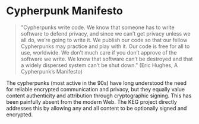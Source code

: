 # Cypherpunk Manifesto

> "Cypherpunks write code. We know that someone has to write software to
> defend privacy, and since we can’t get privacy unless we all do, we’re
> going to write it. We publish our code so that our fellow Cypherpunks
> may practice and play with it. Our code is free for all to use,
> worldwide. We don’t much care if you don’t approve of the software we
> write. We know that software can’t be destroyed and that a widely
> dispersed system can’t be shut down." (Eric Hughes, A Cypherpunk’s
> Manifesto)

The cypherpunks (most active in the 90s) have long understood the need
for reliable encrypted communication and privacy, but they equally value
content authenticity and attribution through cryptographic signing. This
has been painfully absent from the modern Web. The KEG project directly
addresses this by allowing any and all content to be optionally signed
and encrypted.
